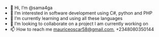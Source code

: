 - 👋 Hi, I’m @sama4ga
- 👀 I’m interested in software development using C#, python and PHP
- 🌱 I’m currently learning and using all these languages
- 💞️ I’m looking to collaborate on a project I am currently working on
- 📫 How to reach me mauriceoscar58@gmail.com, +2348080350144

<!---
sama4ga/sama4ga is a ✨ special ✨ repository because its `README.md` (this file) appears on your GitHub profile.
You can click the Preview link to take a look at your changes.
--->
